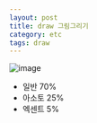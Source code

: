 ```yaml
---
layout: post
title: draw 그림그리기
category: etc
tags: draw
---
```


![image](https://github.com/gunug/gunug.github.io/assets/52345276/a8862ff7-2af8-4fcd-a7ca-e9b34735c214)

* 일반 70%
* 아소토 25%
* 엑센트 5%
